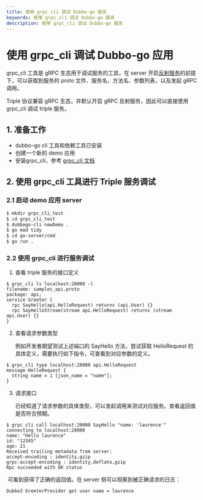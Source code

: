 ```yaml
---
title: 使用 grpc_cli 调试 Dubbo-go 服务
keywords: 使用 grpc_cli 调试 Dubbo-go 服务
description: 使用 grpc_cli 调试 Dubbo-go 服务
---
```


# 使用 grpc_cli 调试 Dubbo-go 应用

grpc_cli 工具是 gRPC 生态用于调试服务的工具，在 server 开启[反射服务](https://github.com/grpc/grpc/blob/master/doc/server-reflection.md)的前提下，可以获取到服务的 proto 文件、服务名、方法名、参数列表，以及发起 gRPC 调用。

Triple 协议兼容 gRPC 生态，并默认开启 gRPC 反射服务，因此可以直接使用 grpc_cli 调试 triple 服务。

## 1. 准备工作

- dubbo-go cli 工具和依赖工具已安装
- 创建一个新的 demo 应用
- 安装grpc_cli，参考 [grpc_cli 文档](https://github.com/grpc/grpc/blob/master/doc/command_line_tool.md)

## 2. 使用 grpc_cli 工具进行 Triple 服务调试

### 2.1 启动 demo 应用 server

```bash
$ mkdir grpc_cli_test
$ cd grpc_cli_test
$ dubbogo-cli newDemo .
$ go mod tidy
$ cd go-server/cmd
$ go run .
```

### 2.2 使用 grpc_cli 进行服务调试

1. 查看 triple 服务的接口定义

```shell
$ grpc_cli ls localhost:20000 -l
filename: samples_api.proto
package: api;
service Greeter {
  rpc SayHello(api.HelloRequest) returns (api.User) {}
  rpc SayHelloStream(stream api.HelloRequest) returns (stream api.User) {}
}
```

2. 查看请求参数类型

   例如开发者期望测试上述端口的 SayHello 方法，尝试获取 HelloRequest 的具体定义，需要执行如下指令，可查看到对应参数的定义。

```shell
$ grpc_cli type localhost:20000 api.HelloRequest
message HelloRequest {
  string name = 1 [json_name = "name"];
}
```

3. 请求接口

   已经知道了请求参数的具体类型，可以发起调用来测试对应服务。查看返回值是否符合预期。

```shell
$ grpc_cli call localhost:20000 SayHello "name: 'laurence'"
connecting to localhost:20000
name: "Hello laurence"
id: "12345"
age: 21
Received trailing metadata from server:
accept-encoding : identity,gzip
grpc-accept-encoding : identity,deflate,gzip
Rpc succeeded with OK status
```

​	可看到获得了正确的返回值。在 server 侧可以观察到被正确请求的日志：

```shell
Dubbo3 GreeterProvider get user name = laurence
```


